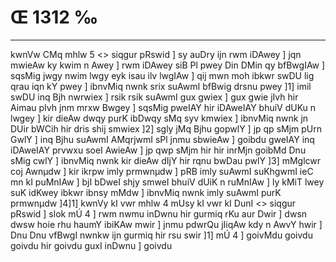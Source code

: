 # Œ 1312 ‰
---
kwnVw CMq mhlw 5
<> siqgur pRswid ]
sy auDry ijn rwm iDAwey ] jqn mwieAw ky kwim n Awey ] rwm iDAwey
siB Pl pwey Din DMin qy bfBwgIAw ] sqsMig jwgy nwim lwgy eyk isau
ilv lwgIAw ] qij mwn moh ibkwr swDU lig qrau iqn kY pwey ] ibnvMiq
nwnk srix suAwmI bfBwig drsnu pwey ]1] imil swDU inq Bjh nwrwiex
] rsik rsik suAwmI gux gwiex ] gux gwie jIvh hir Aimau pIvh
jnm mrxw Bwgey ] sqsMig pweIAY hir iDAweIAY bhuiV dUKu n lwgey ]
kir dieAw dwqy purK ibDwqy sMq syv kmwiex ] ibnvMiq nwnk jn DUir
bWCih hir dris shij smwiex ]2] sgly jMq Bjhu gopwlY ] jp qp
sMjm pUrn GwlY ] inq Bjhu suAwmI AMqrjwmI sPl jnmu sbwieAw ]
goibdu gweIAY inq iDAweIAY prvwxu soeI AwieAw ] jp qwp sMjm hir
hir inrMjn goibMd Dnu sMig cwlY ] ibnvMiq nwnk kir dieAw dIjY hir
rqnu bwDau pwlY ]3] mMglcwr coj Awnµdw ] kir ikrpw imly prmwnµdw ]
pRB imly suAwmI suKhgwmI ieC mn kI puMnIAw ] bjI bDweI shjy smweI
bhuiV dUiK n ruMnIAw ] ly kMiT lwey suK idKwey ibkwr ibnsy mMdw ]
ibnvMiq nwnk imly suAwmI purK prmwnµdw ]4]1]
kwnVy kI vwr mhlw 4 mUsy kI vwr kI DunI
<> siqgur pRswid ]
slok mÚ 4 ] rwm nwmu inDwnu hir gurmiq rKu aur Dwir ] dwsn dwsw
hoie rhu haumY ibiKAw mwir ] jnmu pdwrQu jIiqAw kdy n AwvY hwir ] Dnu
Dnu vfBwgI nwnkw ijn gurmiq hir rsu swir ]1] mÚ 4 ] goivMdu goivdu
goivdu hir goivdu guxI inDwnu ] goivdu
####
